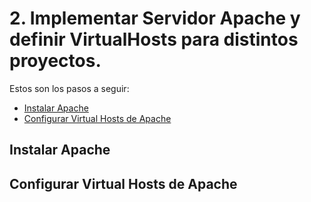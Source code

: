 # 2. Implementar Servidor Apache y definir VirtualHosts para distintos proyectos.

Estos son los pasos a seguir:

- [Instalar Apache](#instalar-apache)
- [Configurar Virtual Hosts de Apache](#configurar-virtual-hosts-de-apache)

## Instalar Apache

## Configurar Virtual Hosts de Apache